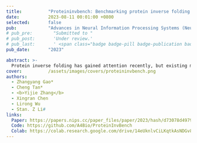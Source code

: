 ```yaml
---
title:          "Proteininvbench: Benchmarking protein inverse folding on diverse tasks, models, and metrics"
date:           2023-08-11 00:01:00 +0800
selected:       false
pub:            "Advances in Neural Information Processing Systems (Neurips)"
# pub_pre:        "Submitted to "
# pub_post:       'Under review.'
# pub_last:       ' <span class="badge badge-pill badge-publication badge-success">Spotlight</span>'
pub_date:       "2023"

abstract: >-
  Protein inverse folding has gained attention recently, but existing methods are limited by the CATH dataset, recovery metric, and lack of a unified benchmarking framework. To address this, we propose ProteinBench, a comprehensive benchmark integrating diverse protein design tasks, models, and evaluation metrics, enabling thorough comparisons and inspiring future advancements.
cover:          /assets/images/covers/proteininvbench.png
authors:
  - Zhangyang Gao*
  - Cheng Tan*
  - <b>Yijie Zhang</b>
  - Xingran Chen
  - Lirong Wu
  - Stan. Z Li#
links:
  Paper: https://papers.nips.cc/paper_files/paper/2023/hash/d73078d49799693792fb0f3f32c57fc8-Abstract-Datasets_and_Benchmarks.html
  Code: https://github.com/A4Bio/ProteinInvBench
  Colab: https://colab.research.google.com/drive/14eUknlvCiLKqtkAsNDGv8G-mIExc2CAT#scrollTo=YaNMxS_1Js_0
---
```

